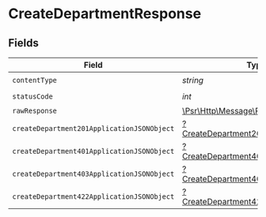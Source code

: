 # CreateDepartmentResponse


## Fields

| Field                                                                                                        | Type                                                                                                         | Required                                                                                                     | Description                                                                                                  |
| ------------------------------------------------------------------------------------------------------------ | ------------------------------------------------------------------------------------------------------------ | ------------------------------------------------------------------------------------------------------------ | ------------------------------------------------------------------------------------------------------------ |
| `contentType`                                                                                                | *string*                                                                                                     | :heavy_check_mark:                                                                                           | N/A                                                                                                          |
| `statusCode`                                                                                                 | *int*                                                                                                        | :heavy_check_mark:                                                                                           | N/A                                                                                                          |
| `rawResponse`                                                                                                | [\Psr\Http\Message\ResponseInterface](https://www.php-fig.org/psr/psr-7/#33-psrhttpmessageresponseinterface) | :heavy_minus_sign:                                                                                           | N/A                                                                                                          |
| `createDepartment201ApplicationJSONObject`                                                                   | [?CreateDepartment201ApplicationJSON](../../models/operations/CreateDepartment201ApplicationJSON.md)         | :heavy_minus_sign:                                                                                           | Created                                                                                                      |
| `createDepartment401ApplicationJSONObject`                                                                   | [?CreateDepartment401ApplicationJSON](../../models/operations/CreateDepartment401ApplicationJSON.md)         | :heavy_minus_sign:                                                                                           | Unauthenticated                                                                                              |
| `createDepartment403ApplicationJSONObject`                                                                   | [?CreateDepartment403ApplicationJSON](../../models/operations/CreateDepartment403ApplicationJSON.md)         | :heavy_minus_sign:                                                                                           | Forbidden                                                                                                    |
| `createDepartment422ApplicationJSONObject`                                                                   | [?CreateDepartment422ApplicationJSON](../../models/operations/CreateDepartment422ApplicationJSON.md)         | :heavy_minus_sign:                                                                                           | Invalid data posted                                                                                          |